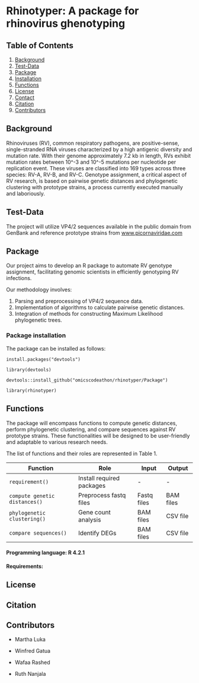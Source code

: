 # Rhinotyper: A package for rhinovirus ghenotyping

## Table of Contents
1. [Background](#Background)
2. [Test-Data ](#Test-Data )
3. [Package](#Package)
4. [Installation](#Installation)
5. [Functions](#Functions)
6. [License](#License)
7. [Contact](#Contact)
8. [Citation](#Citation)
9. [Contributors](#Contributors)


## Background

Rhinoviruses (RV), common respiratory pathogens, are positive-sense, single-stranded RNA viruses characterized by a high antigenic diversity and mutation rate. With their genome approximately 7.2 kb in length, RVs exhibit mutation rates between 10^-3 and 10^-5 mutations per nucleotide per replication event. These viruses are classified into 169 types across three species: RV-A, RV-B, and RV-C. Genotype assignment, a critical aspect of RV research, is based on pairwise genetic distances and phylogenetic clustering with prototype strains, a process currently executed manually and laboriously. 

## Test-Data 
The project will utilize VP4/2 sequences available in the public domain from GenBank and reference prototype strains from www.picornaviridae.com  

## Package
Our project aims to develop an R package to automate RV genotype assignment, facilitating genomic scientists in efficiently genotyping RV infections.

Our methodology involves:
1. Parsing and preprocessing of VP4/2 sequence data.
2. Implementation of algorithms to calculate pairwise genetic distances.
3. Integration of methods for constructing Maximum Likelihood phylogenetic 
trees.


### Package installation 

The package can be installed as follows:

    install.packages("devtools")

    library(devtools)

    devtools::install_github("omicscodeathon/rhinotyper/Package")

    library(rhinotyper)
    
## Functions
The package will encompass functions to compute genetic distances, perform phylogenetic clustering, and compare sequences against RV prototype strains. 
These functionalities will be designed to be user-friendly and adaptable to various research needs.

The list of functions and their roles are represented in Table 1.

| Function        | Role                                   | Input                    | Output                     |
|-----------------|----------------------------------------|--------------------------|-----------------------------|
| `requirement()` | Install required packages              | -                        | -                           |
| `compute genetic distances()`| Preprocess fastq files                 | Fastq files              | BAM files                   |
| `phylogenetic clustering()`      | Gene count analysis                    | BAM files                | CSV file                    |
| `compare sequences()`  | Identify DEGs                          | BAM files                | CSV file                    |


#### Programming language: R 4.2.1

#### Requirements: 

## License  

## Citation

## Contributors

   - Martha Luka

   - Winfred Gatua

   - Wafaa Rashed

   - Ruth Nanjala
